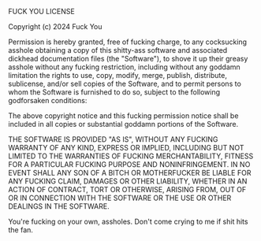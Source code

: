 FUCK YOU LICENSE

Copyright (c) 2024 Fuck You

Permission is hereby granted, free of fucking charge, to any cocksucking asshole obtaining a copy
of this shitty-ass software and associated dickhead documentation files (the "Software"), to shove it up
their greasy asshole without any fucking restriction, including without any goddamn limitation the rights
to use, copy, modify, merge, publish, distribute, sublicense, and/or sell
copies of the Software, and to permit persons to whom the Software is
furnished to do so, subject to the following godforsaken conditions:

The above copyright notice and this fucking permission notice shall be included in all
copies or substantial goddamn portions of the Software.

THE SOFTWARE IS PROVIDED "AS IS", WITHOUT ANY FUCKING WARRANTY OF ANY KIND, EXPRESS OR
IMPLIED, INCLUDING BUT NOT LIMITED TO THE WARRANTIES OF FUCKING MERCHANTABILITY,
FITNESS FOR A PARTICULAR FUCKING PURPOSE AND NONINFRINGEMENT. IN NO EVENT SHALL ANY SON OF A BITCH
OR MOTHERFUCKER BE LIABLE FOR ANY FUCKING CLAIM, DAMAGES OR OTHER
LIABILITY, WHETHER IN AN ACTION OF CONTRACT, TORT OR OTHERWISE, ARISING FROM,
OUT OF OR IN CONNECTION WITH THE SOFTWARE OR THE USE OR OTHER DEALINGS IN THE
SOFTWARE.

You're fucking on your own, assholes. Don't come crying to me if shit hits the fan.
